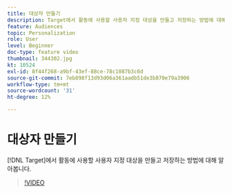 ```yaml
---
title: 대상자 만들기
description: Target에서 활동에 사용할 사용자 지정 대상을 만들고 저장하는 방법에 대해 알아봅니다.
feature: Audiences
topic: Personalization
role: User
level: Beginner
doc-type: feature video
thumbnail: 344302.jpg
kt: 10524
exl-id: 8f44f268-a9bf-43ef-88ce-78c1087b3c6d
source-git-commit: 7eb898f13d93d06a361aadb51de3b870e79a3906
workflow-type: tm+mt
source-wordcount: '31'
ht-degree: 12%

---
```


# 대상자 만들기

[!DNL Target]에서 활동에 사용할 사용자 지정 대상을 만들고 저장하는 방법에 대해 알아봅니다.

>[!VIDEO](https://video.tv.adobe.com/v/3411157/?quality=12&learn=on&captions=kor)
